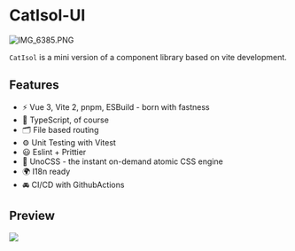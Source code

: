 # CatIsol-UI

![IMG_6385.PNG](https://s2.loli.net/2022/10/03/AhKbVfprL4OdIak.png)

`CatIsol` is a mini version of a component library based on vite development.

## Features
- ⚡️ Vue 3, Vite 2, pnpm, ESBuild - born with fastness
- 🦾 TypeScript, of course
- 🗂 File based routing
- ⚙️ Unit Testing with Vitest
- 😃 Eslint + Prittier
- 🎨 UnoCSS - the instant on-demand atomic CSS engine
- 🌍 I18n ready
- 🚘 CI/CD with GithubActions

## Preview
![](https://s2.loli.net/2022/10/03/cpt4EQNKRdYlOJ3.png)
